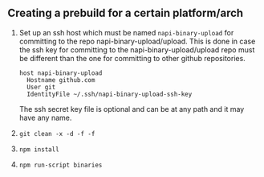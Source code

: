 ## Creating a prebuild for a certain platform/arch

1. Set up an ssh host which must be named `napi-binary-upload` for committing to
the repo napi-binary-upload/upload. This is done in case the ssh key for
committing to the napi-binary-upload/upload repo must be different than the one
for committing to other github repositories.
    ```
    host napi-binary-upload
      Hostname github.com
      User git
      IdentityFile ~/.ssh/napi-binary-upload-ssh-key
    ```

    The ssh secret key file is optional and can be at any path and it may have
    any name.

2. `git clean -x -d -f -f`
3. `npm install`
4. `npm run-script binaries`
